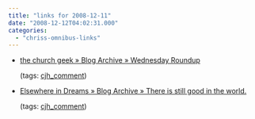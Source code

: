 ```yaml
---
title: "links for 2008-12-11"
date: "2008-12-12T04:02:31.000"
categories: 
  - "chriss-omnibus-links"
---
```


- [the church geek » Blog Archive » Wednesday Roundup](http://www.thechurchgeek.com/archives/971#comment-28093)
    
    (tags: [cjh\_comment](http://delicious.com/hubbsc/cjh_comment))
    
- [Elsewhere in Dreams » Blog Archive » There is still good in the world.](http://www.rmfo-blogs.com/daniel/2008/12/09/there-is-still-good-in-the-world/#comment-20687)
    
    (tags: [cjh\_comment](http://delicious.com/hubbsc/cjh_comment))
